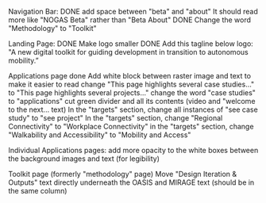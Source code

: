 Navigation Bar:
DONE add space between "beta" and "about" It should read more like "NOGAS Beta" rather than "Beta About"
DONE Change the word "Methodology" to "Toolkit"

Landing Page:
DONE Make logo smaller
DONE Add this tagline below logo: "A new digital toolkit for guiding development in transition to autonomous mobility.”  

Applications page
done Add white block between raster image and text to make it easier to read
change "This page highlights several case studies..." to "This page highlights several projects..."
change the word "case studies" to "applications" 
cut green divider and all its contents (video and "welcome to the next... text)
In the "targets" section, change all instances of "see case study" to "see project"
In the "targets" section, change "Regional Connectivity" to "Workplace Connectivity"
in the "targets" section, change "Walkability and Accessibility" to "Mobility and Access"

Individual Applications pages:
add more opacity to the white boxes between the background images and text (for legibility)

Toolkit page (formerly "methodology" page)
Move "Design Iteration & Outputs" text directly underneath the OASIS and MIRAGE text (should be in the same column)